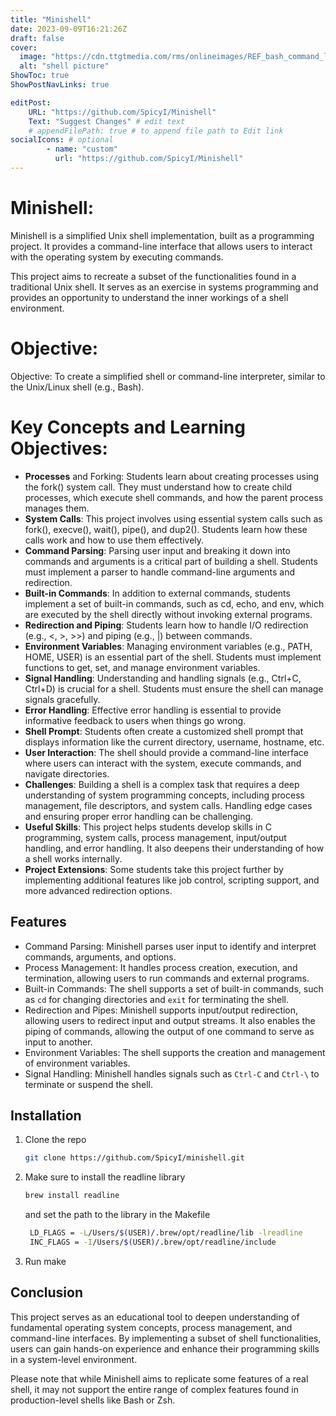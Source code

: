 ```yaml
---
title: "Minishell"
date: 2023-09-09T16:21:26Z
draft: false
cover:
  image: "https://cdn.ttgtmedia.com/rms/onlineimages/REF_bash_command_line_3_mobile.jpg"
  alt: "shell picture"
ShowToc: true
ShowPostNavLinks: true

editPost:
    URL: "https://github.com/SpicyI/Minishell"
    Text: "Suggest Changes" # edit text
    # appendFilePath: true # to append file path to Edit link
socialIcons: # optional
        - name: "custom"
          url: "https://github.com/SpicyI/Minishell"
---
```


# Minishell:

Minishell is a simplified Unix shell implementation, built as a programming project. It provides a command-line interface that allows users to interact with the operating system by executing commands.

This project aims to recreate a subset of the functionalities found in a traditional Unix shell. It serves as an exercise in systems programming and provides an opportunity to understand the inner workings of a shell environment.


# Objective:

Objective: To create a simplified shell or command-line interpreter, similar to the Unix/Linux shell (e.g., Bash).

# Key Concepts and Learning Objectives:

- **Processes** and Forking: Students learn about creating processes using the fork() system call. They must understand how to create child processes, which execute shell commands, and how the parent process manages them.
- **System Calls**: This project involves using essential system calls such as fork(), execve(), wait(), pipe(), and dup2(). Students learn how these calls work and how to use them effectively.
- **Command Parsing**: Parsing user input and breaking it down into commands and arguments is a critical part of building a shell. Students must implement a parser to handle command-line arguments and redirection.
- **Built-in Commands**: In addition to external commands, students implement a set of built-in commands, such as cd, echo, and env, which are executed by the shell directly without invoking external programs.
- **Redirection and Piping**: Students learn how to handle I/O redirection (e.g., <, >, >>) and piping (e.g., |) between commands.
- **Environment Variables**: Managing environment variables (e.g., PATH, HOME, USER) is an essential part of the shell. Students must implement functions to get, set, and manage environment variables.
- **Signal Handling**: Understanding and handling signals (e.g., Ctrl+C, Ctrl+D) is crucial for a shell. Students must ensure the shell can manage signals gracefully.
- **Error Handling**: Effective error handling is essential to provide informative feedback to users when things go wrong.
- **Shell Prompt**: Students often create a customized shell prompt that displays information like the current directory, username, hostname, etc.
- **User Interaction**: The shell should provide a command-line interface where users can interact with the system, execute commands, and navigate directories.
- **Challenges**: Building a shell is a complex task that requires a deep understanding of system programming concepts, including process management, file descriptors, and system calls. Handling edge cases and ensuring proper error handling can be challenging.
- **Useful Skills**: This project helps students develop skills in C programming, system calls, process management, input/output handling, and error handling. It also deepens their understanding of how a shell works internally.
- **Project Extensions**: Some students take this project further by implementing additional features like job control, scripting support, and more advanced redirection options.


## Features

- Command Parsing: Minishell parses user input to identify and interpret commands, arguments, and options.
- Process Management: It handles process creation, execution, and termination, allowing users to run commands and external programs.
- Built-in Commands: The shell supports a set of built-in commands, such as `cd` for changing directories and `exit` for terminating the shell.
- Redirection and Pipes: Minishell supports input/output redirection, allowing users to redirect input and output streams. It also enables the piping of commands, allowing the output of one command to serve as input to another.
- Environment Variables: The shell supports the creation and management of environment variables.
- Signal Handling: Minishell handles signals such as `Ctrl-C` and `Ctrl-\` to terminate or suspend the shell.

## Installation

1. Clone the repo
   ```sh
   git clone https://github.com/SpicyI/minishell.git
    ```
2. Make sure to install the readline library
   ```sh
   brew install readline
   ```
   and set the path to the library in the Makefile
   ```sh
    LD_FLAGS = -L/Users/$(USER)/.brew/opt/readline/lib -lreadline
    INC_FLAGS = -I/Users/$(USER)/.brew/opt/readline/include
    ```
3. Run make


## Conclusion

This project serves as an educational tool to deepen understanding of fundamental operating system concepts, process management, and command-line interfaces. By implementing a subset of shell functionalities, users can gain hands-on experience and enhance their programming skills in a system-level environment.

Please note that while Minishell aims to replicate some features of a real shell, it may not support the entire range of complex features found in production-level shells like Bash or Zsh.
